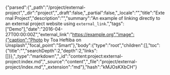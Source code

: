 {"parsed":{"_path":"/project/external-project","_dir":"project","_draft":false,"_partial":false,"_locale":"","title":"External Project","description":"","summary":"An example of linking directly to an external project website using `external_link`.","tags":["Demo"],"date":"2016-04-27T00:00:00Z","external_link":"https://example.org","image":{"caption":"Photo by Toa Heftiba on Unsplash","focal_point":"Smart"},"body":{"type":"root","children":[],"toc":{"title":"","searchDepth":2,"depth":2,"links":[]}},"_type":"markdown","_id":"content:project:external-project:index.md","_source":"content","_file":"project/external-project/index.md","_extension":"md"},"hash":"kMJOsKXbCH"}